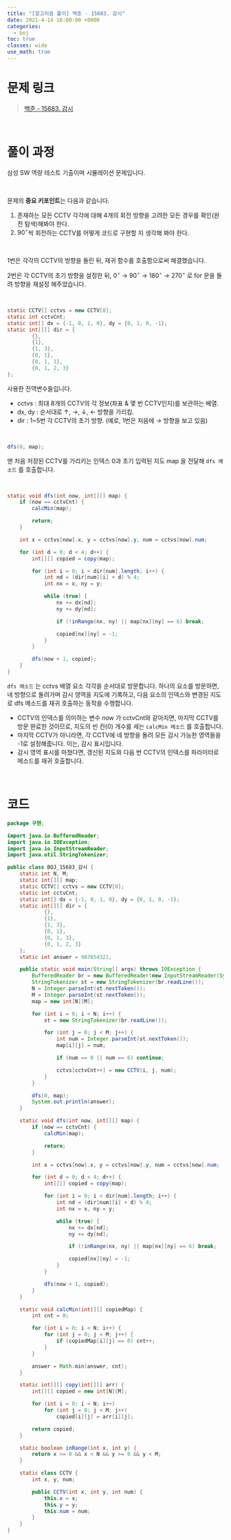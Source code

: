 ```yaml
---
title: "[알고리즘 풀이] 백준 - 15683. 감시"
date: 2021-4-14 16:00:00 +0900
categories:
  - boj
toc: true
classes: wide
use_math: true
---
```


# 문제 링크

> [백준 - 15683. 감시](https://www.acmicpc.net/problem/15683)

<br>

# 풀이 과정

삼성 SW 역량 테스트 기출이며 시뮬레이션 문제입니다.

<br>

문제의 **중요 키포인트**는 다음과 같습니다.

1. 존재하는 모든 CCTV 각각에 대해 4개의 회전 방향을 고려한 모든 경우를 확인(완전 탐색)해봐야 한다.
2. $90^\circ$씩 회전하는 CCTV를 어떻게 코드로 구현할 지 생각해 봐야 한다.

<br>

1번은 각각의 CCTV의 방향을 돌린 뒤, 재귀 함수를 호출함으로써 해결했습니다.

2번은 각 CCTV의 초기 방향을 설정한 뒤, $0^\circ$ → $90^\circ$ → $180^\circ$ → $270^\circ$ 로 for 문을 돌려 방향을 재설정 해주었습니다.

<br>

```java
static CCTV[] cctvs = new CCTV[8];
static int cctvCnt;
static int[] dx = {-1, 0, 1, 0}, dy = {0, 1, 0, -1};
static int[][] dir = {
        {},
        {1},
        {1, 3},
        {0, 1},
        {0, 1, 3},
        {0, 1, 2, 3}
};
```

사용한 전역변수들입니다.

- cctvs : 최대 8개의 CCTV의 각 정보(좌표 & 몇 번 CCTV인지)를 보관하는 배열.
- dx, dy : 순서대로 ↑, →, ↓, ← 방향을 가리킴.
- dir : 1~5번 각 CCTV의 초기 방향. (예로, 1번은 처음에 → 방향을 보고 있음)

<br>

```java
dfs(0, map);
```

맨 처음 저장된 CCTV를 가리키는 인덱스 0과 초기 입력된 지도 map 을 전달해 `dfs 메소드` 를 호출합니다.

<br>

```java
static void dfs(int now, int[][] map) {
    if (now == cctvCnt) {
        calcMin(map);

        return;
    }

    int x = cctvs[now].x, y = cctvs[now].y, num = cctvs[now].num;

    for (int d = 0; d < 4; d++) {
        int[][] copied = copy(map);

        for (int i = 0; i < dir[num].length; i++) {
            int nd = (dir[num][i] + d) % 4;
            int nx = x, ny = y;

            while (true) {
                nx += dx[nd];
                ny += dy[nd];

                if (!inRange(nx, ny) || map[nx][ny] == 6) break;

                copied[nx][ny] = -1;
            }
        }

        dfs(now + 1, copied);
    }
}
```

`dfs 메소드` 는 cctvs 배열 요소 각각을 순서대로 방문합니다. 하나의 요소를 방문하면, 네 방향으로 돌려가며 감시 영역을 지도에 기록하고, 다음 요소의 인덱스와 변경된 지도로 dfs 메소드를 재귀 호출하는 동작을 수행합니다.

- CCTV의 인덱스를 의미하는 변수 now 가 cctvCnt와 같아지면, 마지막 CCTV를 방문 완료한 것이므로, 지도의 빈 칸(0) 개수를 세는 `calcMin 메소드` 를 호출합니다.
- 마지막 CCTV가 아니라면, 각 CCTV에 네 방향을 돌려 모든 감시 가능한 영역들을 -1로 설정해줍니다. 이는, 감시 표시입니다.
- 감시 영역 표시를 마쳤다면, 갱신된 지도와 다음 번 CCTV의 인덱스를 파라미터로 메소드를 재귀 호출합니다.

<br>

# 코드

```java
package 구현;

import java.io.BufferedReader;
import java.io.IOException;
import java.io.InputStreamReader;
import java.util.StringTokenizer;

public class BOJ_15683_감시 {
    static int N, M;
    static int[][] map;
    static CCTV[] cctvs = new CCTV[8];
    static int cctvCnt;
    static int[] dx = {-1, 0, 1, 0}, dy = {0, 1, 0, -1};
    static int[][] dir = {
            {},
            {1},
            {1, 3},
            {0, 1},
            {0, 1, 3},
            {0, 1, 2, 3}
    };
    static int answer = 987654321;

    public static void main(String[] args) throws IOException {
        BufferedReader br = new BufferedReader(new InputStreamReader(System.in));
        StringTokenizer st = new StringTokenizer(br.readLine());
        N = Integer.parseInt(st.nextToken());
        M = Integer.parseInt(st.nextToken());
        map = new int[N][M];

        for (int i = 0; i < N; i++) {
            st = new StringTokenizer(br.readLine());

            for (int j = 0; j < M; j++) {
                int num = Integer.parseInt(st.nextToken());
                map[i][j] = num;

                if (num == 0 || num == 6) continue;

                cctvs[cctvCnt++] = new CCTV(i, j, num);
            }
        }

        dfs(0, map);
        System.out.println(answer);
    }

    static void dfs(int now, int[][] map) {
        if (now == cctvCnt) {
            calcMin(map);

            return;
        }

        int x = cctvs[now].x, y = cctvs[now].y, num = cctvs[now].num;

        for (int d = 0; d < 4; d++) {
            int[][] copied = copy(map);

            for (int i = 0; i < dir[num].length; i++) {
                int nd = (dir[num][i] + d) % 4;
                int nx = x, ny = y;

                while (true) {
                    nx += dx[nd];
                    ny += dy[nd];

                    if (!inRange(nx, ny) || map[nx][ny] == 6) break;

                    copied[nx][ny] = -1;
                }
            }

            dfs(now + 1, copied);
        }
    }

    static void calcMin(int[][] copiedMap) {
        int cnt = 0;

        for (int i = 0; i < N; i++) {
            for (int j = 0; j < M; j++) {
                if (copiedMap[i][j] == 0) cnt++;
            }
        }

        answer = Math.min(answer, cnt);
    }

    static int[][] copy(int[][] arr) {
        int[][] copied = new int[N][M];

        for (int i = 0; i < N; i++)
            for (int j = 0; j < M; j++)
                copied[i][j] = arr[i][j];

        return copied;
    }

    static boolean inRange(int x, int y) {
        return x >= 0 && x < N && y >= 0 && y < M;
    }

    static class CCTV {
        int x, y, num;

        public CCTV(int x, int y, int num) {
            this.x = x;
            this.y = y;
            this.num = num;
        }
    }
}
```